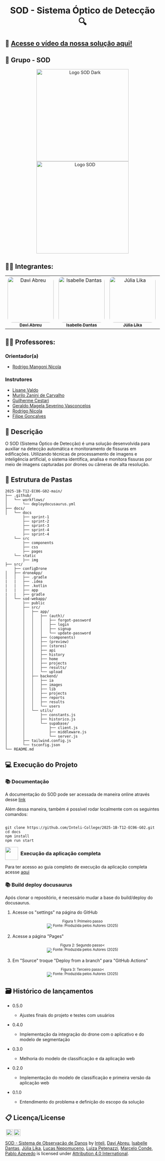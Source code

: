 <div align="center">

# SOD - Sistema Óptico de Detecção 🔍

</div>

## 🎥 [Acesse o vídeo da nossa solução aqui!](https://youtu.be/NGvNnz2DfgE)

## 👥 Grupo - SOD
<p align="center">
  <img src="docs/static/img/logo_dark_mode.png#gh-dark-mode-only" alt="Logo SOD Dark" width="300">
  <img src="docs/static/img/logo.png#gh-light-mode-only" alt="Logo SOD" width="300">
</p>

## 👨‍🎓 Integrantes: 
<div align="center">
  <table>
    <tr>
      <td align="center">
        <a href="https://www.linkedin.com/in/davi-abreu-da-silveira/">
          <img src="docs/static/img/Davi.png" style="border-radius: 10%; width: 150px;" alt="Davi Abreu"/><br>
          <sub><b>Davi Abreu</b></sub>
        </a>
      </td>
      <td align="center">
        <a href="https://www.linkedin.com/in/iisabelledantas/">
          <img src="docs/static/img/Isa.png" style="border-radius: 10%; width: 150px;" alt="Isabelle Dantas"/><br>
          <sub><b>Isabelle Dantas</b></sub>
        </a>
      </td>
      <td align="center">
        <a href="https://www.linkedin.com/in/julia-lika-ishikawa">
          <img src="docs/static/img/Lika.png" style="border-radius: 10%; width: 150px;" alt="Júlia Lika"/><br>
          <sub><b>Júlia Lika</b></sub>
        </a>
      </td>
      <td align="center">
        <a href="https://www.linkedin.com/in/lucas-nepomuceno-ismart/">
          <img src="docs/static/img/Lucas.png" style="border-radius: 10%; width: 150px;" alt="Lucas Nepomuceno"/><br>
          <sub><b>Lucas Santos</b></sub>
        </a>
      </td>
      <td align="center">
        <a href="https://www.linkedin.com/in/luizapetenazzi">
          <img src="docs/static/img/Luiza.png" style="border-radius: 10%; width: 150px;" alt="Luiza Petenazzi"/><br>
          <sub><b>Luiza Petenazzi</b></sub>
        </a>
      </td>
      <td align="center">
        <a href="https://www.linkedin.com/in/marcelo-c-3257702bb/">
          <img src="docs/static/img/Marcelo.png" style="border-radius: 10%; width: 150px;" alt="Marcelo Conde"/><br>
          <sub><b>Marcelo Conde</b></sub>
        </a>
      </td>
      <td align="center">
        <a href="https://www.linkedin.com/in/pabloazevedo/">
          <img src="docs/static/img/Pablo.png" style="border-radius: 10%; width: 150px;" alt="Pablo Azevedo"/><br>
          <sub><b>Pablo Azevedo</b></sub>
        </a>
      </td>
    </tr>
  </table>
</div>

## 👩‍🏫 Professores:

### Orientador(a) 
- [Rodrigo Mangoni Nicola](https://www.linkedin.com/in/rodrigo-mangoni-nicola-537027158/)

### Instrutores
- [Lisane Valdo](https://www.linkedin.com/in/lisane-valdo/)
- [Murilo Zanini de Carvalho](https://www.linkedin.com/in/murilo-zanini-de-carvalho-0980415b/)
- [Guilherme Cestari](https://www.linkedin.com/in/gui-cestari/)
- [Geraldo Magela Severino Vasconcelos](https://www.linkedin.com/in/geraldo-magela-severino-vasconcelos-22b1b220/)
- [Rodrigo Nicola](https://www.linkedin.com/in/rodrigo-mangoni-nicola-537027158/)
- [Filipe Gonçalves](https://www.linkedin.com/in/filipe-gon%C3%A7alves-08a55015b/)

## 📜 Descrição

O SOD (Sistema Óptico de Detecção) é uma solução desenvolvida para auxiliar na detecção automática e monitoramento de fissuras em edificações. Utilizando técnicas de processamento de imagens e inteligência artificial, o sistema identifica, analisa e monitora fissuras por meio de imagens capturadas por drones ou câmeras de alta resolução. 

## 📁 Estrutura de Pastas

```
2025-1B-T12-EC06-G02-main/
├── .github/
│   └── workflows/
│       └── deploydocusaurus.yml
├── docs/
│   └── docs
        ├── sprint-1
        ├── sprint-2
        ├── sprint-3
        ├── sprint-4
        ├── sprint-4
    └── src
        ├── components
        ├── css
        ├── pages
    └── static
        ├── img
├── src/
    ├── configDrone
│   ├── droneApp/
│   │   ├── .gradle
|   |   ├── .idea
|   |   ├── .kotlin
|   |   ├── app
|   |   ├── gradle
│   └── sod-webapp/
│       ├── public
│       ├── src/
│       │   ├── app/
│       │   │   ├── (auth)/
│       │   │   │   ├── forgot-password
│       │   │   │   ├── login
│       │   │   │   ├── signup
│       │   │   │   └── update-password
│       │   │   ├── (components)
│       │   │   ├── (preview)
│       │   │   ├── (stores)
│       │   │   ├── api
│       │   │   ├── history
│       │   │   ├── home
│       │   │   ├── projects
│       │   │   ├── results/
│       │   │   └── upload
│       │   ├── backend/
│       │   │   ├── ia
│       │   │   ├── images
│       │   │   ├── lib
│       │   │   ├── projects
│       │   │   ├── reports
│       │   │   ├── results
│       │   │   └── users
│       │   └── utils/
│       │       ├── constants.js
│       │       ├── historico.js
│       │       └── supabase/
│       │           ├── client.js
│       │           ├── middleware.js
│       │           └── server.js
│       ├── tailwind.config.js
│       └── tsconfig.json
└── README.md

```


## 💻 Execução do Projeto

### 📚 Documentação

A documentação do SOD pode ser acessada de maneira online através desse [link](https://inteli-college.github.io/2025-1B-T12-EC06-G02/)

Além dessa maneira, também é possível rodar localmente com os seguintes comandos:

```

git clone https://github.com/Inteli-College/2025-1B-T12-EC06-G02.git
cd docs
npm install
npm run start

```

<div style="display: flex; align-items: center; gap: 8px;">
  <img src="docs/static/img/logo-Photoroom.png" width="42" height="42">
  <h3 style="margin: 0;">Execução da aplicação completa</h3>
</div>

Para ter acesso ao guia completo de execução da aplicação completa acesse [aqui](/docs/docs/sprint-5/instrucao-de-execucao-do-projeto.md)

### 📚 Build deploy docusaurus

Após clonar o repositório, é necessário mudar a base do build/deploy do docusaurus. 

1. Acesse os "settings" na página do GitHub

<div align="center" width="100%">
 <sub>Figura 1: Primeiro passo</sub><br>
<img src="docs/static/img/passo1.png">
<sup>Fonte: Produzida pelos Autores (2025)</sup>
</div>

2. Acesse a página "Pages"

<div align="center" width="100%">
 <sub>Figura 2: Segundo passo<</sub><br>
<img src="docs/static/img/passo2.png">
<sup>Fonte: Produzida pelos Autores (2025)</sup>
</div>

3. Em "Source" troque "Deploy from a branch" para "GitHub Actions"

<div align="center" width="100%">
 <sub>Figura 3: Terceiro passo<</sub><br>
<img src="docs/static/img/passo3.png">
<sup>Fonte: Produzida pelos Autores (2025)</sup>
</div>

## 🗃 Histórico de lançamentos

* 0.5.0  
  - Ajustes finais do projeto e testes com usuários

* 0.4.0 
  - Implementação da integração do drone com o aplicativo e do modelo de segmentação

* 0.3.0 
  - Melhoria do modelo de classificação e da aplicação web

* 0.2.0 
  - Implementação do modelo de classificação e primeira versão da aplicação web

* 0.1.0 
  - Entendimento do problema e definição do escopo da solução

## 📋 Licença/License

<img style="height:22px!important;margin-left:3px;vertical-align:text-bottom;" src="https://mirrors.creativecommons.org/presskit/icons/cc.svg?ref=chooser-v1"><img style="height:22px!important;margin-left:3px;vertical-align:text-bottom;" src="https://mirrors.creativecommons.org/presskit/icons/by.svg?ref=chooser-v1"><p xmlns:cc="http://creativecommons.org/ns#" xmlns:dct="http://purl.org/dc/terms/"><a property="dct:title" rel="cc:attributionURL" href="https://github.com/seu-repositorio-aqui">SOD - Sistema de Observação de Danos</a> by <a rel="cc:attributionURL dct:creator" property="cc:attributionName" href="https://www.inteli.edu.br/">Inteli</a>, <a href="https://github.com/daviiabreu">Davi Abreu</a>, <a href="https://github.com/iisabelledantas">Isabelle Dantas</a>, <a href="https://github.com/julia-lika">Júlia Lika</a>, <a href="https://github.com/Lucas-nepomuceno">Lucas Nepomuceno</a>, <a href="https://github.com/lupetenazzi">Luiza Petenazzi</a>, <a href="https://github.com/Melomm">Marcelo Conde</a>, <a href="https://github.com/zzaved">Pablo Azevedo</a> is licensed under <a href="http://creativecommons.org/licenses/by/4.0/?ref=chooser-v1" target="_blank" rel="license noopener noreferrer" style="display:inline-block;">Attribution 4.0 International</a>.</p>